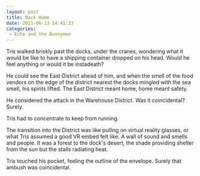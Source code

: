 ```yaml
---
layout: post
title: Back Home
date: 2021-06-13 14:41:33
categories:
 - Echo and the Bunnymen
---
```


Tris walked briskly past the docks, under the cranes, wondering what it would be like to have a shipping container dropped on his head. Would he feel anything or would it be instadeath?

He could see the East District ahead of him, and when the smell of the food vendors on the edge of the district nearest the docks mingled with the sea smell, his spirits lifted. The East District meant home, home meant safety.

He considered the attack in the Warehouse District. Was it coincidental? Surely.

Tris had to concentrate to keep from running.

The transition into the District was like pulling on virtual reality glasses, or what Tris assumed a good VR embed felt like. A wall of sound and smells and people. It was a forest to the dock's desert, the shade providing shelter from the sun but the stalls radiating heat.

Tris touched his pocket, feeling the outline of the envelope. Surely that ambush was coincidental.
